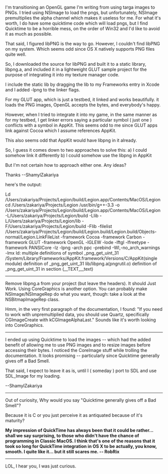 

I'm transitioning an OpenGL game I'm writing from using targa images to PNGs. I tried using NSImage to load the pngs, but unfortunately, NSImage premultiplies the alpha channel which makes it useless for me. For what it's worth, I do have some quicktime code which will load pngs, but I find Quicktime to be a horrible mess, on the order of Win32 and I'd like to avoid it as much as possible.

That said, I figured libPNG is the way to go. However, I couldn't find libPNG on my system. Which seems odd since OS X natively supports PNG files quite well.

So, I downloaded the source for libPNG and built it to a static library, libpng.a, and included it in a lightweight GLUT sample project for the purpose of integrating it into my texture manager code. 

I include the static lib by dragging the lib to my Frameworks entry in Xcode and I added -lpng to the linker flags.

For my GLUT app, which is just a testbed, it linked and works beautifully. it loads the PNG images, OpenGL accepts the bytes, and everybody's happy.

However, when I tried to integrate it into my game, in the same manner as for my testbed, I get linker errors saying a particular symbol ( just one ) conflicts with a symbol in AppKit. This seems odd to me since GLUT apps link against Cocoa which I assume references AppKit.

This also seems odd that AppKit would have libpng in it already.

So, I guess it comes down to two approaches to solve this:
a) I could somehow link it differently
b) I could somehow use the libpng in AppKit

But I'm not certain how to approach either one. Any ideas?

Thanks
--ShamylZakariya

here's the output:

    
Ld /Users/zakariya/Projects/Legion/build/Legion.app/Contents/MacOS/Legion
    cd /Users/zakariya/Projects/Legion
    /usr/bin/g++-3.3 -o /Users/zakariya/Projects/Legion/build/Legion.app/Contents/MacOS/Legion -L/Users/zakariya/Projects/Legion/build -Llib -L/Users/zakariya/Projects/Legion/lib -F/Users/zakariya/Projects/Legion/build -Flib -filelist /Users/zakariya/Projects/Legion/build/Legion.build/Legion.build/Objects-normal/Legion.LinkFileList -framework Cocoa -framework Carbon -framework GLUT -framework OpenGL -lGLEW -lode -lftgl -lfreetype -framework PANSICore -lz -lpng -arch ppc -prebind -Wl,-no_arch_warnings -lmx
ld: multiple definitions of symbol _png_get_uint_31
/System/Library/Frameworks/AppKit.framework/Versions/C/AppKit(single module) definition of _png_get_uint_31
lib/libpng.a(pngrutil.o) definition of _png_get_uint_31 in section (__TEXT,__text)


----

Remove libpng.a from your project (but leave the headers). It should Just Work. Using CoreGraphics is another option. You can probably make NSImage/NSImageRep do what you want, though: take a look at the NSBitmapImageRep class.

Hmm, in the very first paragraph of the documentation, I found: "If you need to work with unpremultiplied data, you should use Quartz, specifically CGImageCreate with kCGImageAlphaLast." Sounds like it's worth looking into CoreGraphics.

----

I ended up using Quicktime to load the images -- which had the added benefit of allowing me to use PNG images and to resize images before accessing their bytes. I noticed the CoreImage stuff while trolling the documentation. It looks promising -- particularly since Quicktime generally gives off a Bad Smell. 

That said, I expect to leave it as is, until I ( someday ) port to SDL and use SDL_Image for my loading.

--ShamylZakariya

----

Out of curiosity, Why would you say "Quicktime generally gives off a Bad Smell"?

Because it is C or you just perceive it as antiquated because of it's maturity?

**My impression of QuickTime has always been that it could be rather... shall we say surprising, to those who didn't have the chance of programming in Classic MacOS. I think that's one of the reasons that it took so long for QuickTime integration in OS X to be actually, you know, smooth. I quite like it... but it still scares me. -- RobRix**

----

LOL, I hear you, I was just curious.
